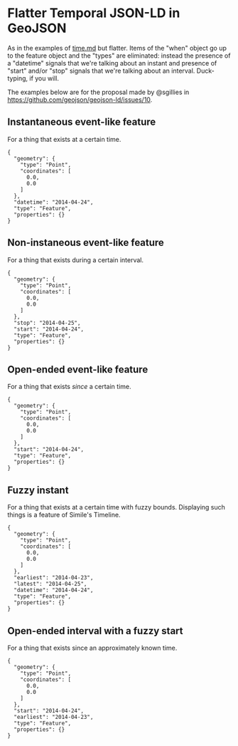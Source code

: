 # Flatter Temporal JSON-LD in GeoJSON

As in the examples of [time.md](time.md) but flatter. Items of the "when" object
go up to the feature object and the "types" are eliminated: instead the presence
of a "datetime" signals that we're talking about an instant and presence of
"start" and/or "stop" signals that we're talking about an interval. Duck-typing,
if you will.

The examples below are for the proposal made by @sgillies in
https://github.com/geojson/geojson-ld/issues/10.

## Instantaneous event-like feature

For a thing that exists at a certain time.

```
{
  "geometry": {
    "type": "Point", 
    "coordinates": [
      0.0, 
      0.0
    ]
  }, 
  "datetime": "2014-04-24",
  "type": "Feature",
  "properties": {}
}
```

## Non-instaneous event-like feature

For a thing that exists during a certain interval.

```
{
  "geometry": {
    "type": "Point", 
    "coordinates": [
      0.0, 
      0.0
    ]
  }, 
  "stop": "2014-04-25", 
  "start": "2014-04-24", 
  "type": "Feature",
  "properties": {}
}
```

## Open-ended event-like feature

For a thing that exists *since* a certain time.

```
{
  "geometry": {
    "type": "Point", 
    "coordinates": [
      0.0, 
      0.0
    ]
  }, 
  "start": "2014-04-24", 
  "type": "Feature",
  "properties": {}
}
```

## Fuzzy instant

For a thing that exists at a certain time with fuzzy bounds. Displaying such
things is a feature of Simile's Timeline.

```
{
  "geometry": {
    "type": "Point", 
    "coordinates": [
      0.0, 
      0.0
    ]
  }, 
  "earliest": "2014-04-23", 
  "latest": "2014-04-25", 
  "datetime": "2014-04-24",
  "type": "Feature",
  "properties": {}
}
```

## Open-ended interval with a fuzzy start

For a thing that exists since an approximately known time.

```
{
  "geometry": {
    "type": "Point", 
    "coordinates": [
      0.0, 
      0.0
    ]
  }, 
  "start": "2014-04-24", 
  "earliest": "2014-04-23", 
  "type": "Feature",
  "properties": {}
}
```


